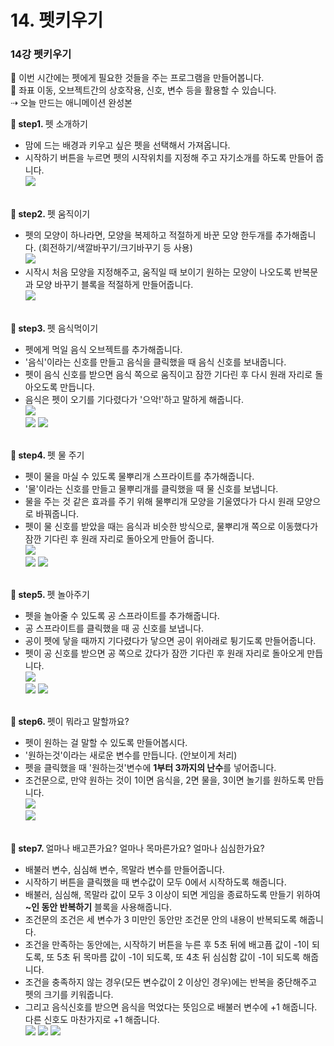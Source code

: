 # 14. 펫키우기
<h3>14강 펫키우기</h3>

🙂 이번 시간에는 펫에게 필요한 것들을 주는 프로그램을 만들어봅니다. <br>
🚩 좌표 이동, 오브젝트간의 상호작용, 신호, 변수 등을 활용할 수 있습니다. <br>
⇢ 오늘 만드는 애니메이션 완성본<br>
<!-- <a href="https://playentry.org/project/659d0b127a14f5002592256e"> https://playentry.org/project/659d0b127a14f5002592256e <br> 
![](img/14_펫키우기/14_1.png) <br><br> -->

<b>🧩 step1. </b> 펫 소개하기 <br>
- 맘에 드는 배경과 키우고 싶은 펫을 선택해서 가져옵니다. 
- 시작하기 버튼을 누르면 펫의 시작위치를 지정해 주고 자기소개를 하도록 만들어 줍니다. <br>
![](img/14_펫키우기/14_2.png)<br><br>

<b>🧩 step2. </b> 펫 움직이기 <br>
- 펫의 모양이 하나라면, 모양을 복제하고 적절하게 바꾼 모양 한두개를 추가해줍니다. (회전하기/색깔바꾸기/크기바꾸기 등 사용) <br>
![](img/14_펫키우기/14_3.png)<br>
- 시작시 처음 모양을 지정해주고, 움직일 때 보이기 원하는 모양이 나오도록 반복문과 모양 바꾸기 블록을 적절하게 만들어줍니다.<br>
![](img/14_펫키우기/14_4.png)<br><Br>

<b>🧩 step3. </b> 펫 음식먹이기 <br>
- 펫에게 먹일 음식 오브젝트를 추가해줍니다.
- '음식'이라는 신호를 만들고 음식을 클릭했을 때 음식 신호를 보내줍니다.
- 펫이 음식 신호를 받으면 음식 쪽으로 움직이고 잠깐 기다린 후 다시 원래 자리로 돌아오도록 만듭니다.
- 음식은 펫이 오기를 기다렸다가 '으악!'하고 말하게 해줍니다.<br>
![](img/14_펫키우기/14_5.png)<br>
![](img/14_펫키우기/14_6.png)
![](img/14_펫키우기/14_7.png) <br><br>

<b>🧩 step4. </b> 펫 물 주기 <br>
- 펫이 물을 마실 수 있도록 물뿌리개 스프라이트를 추가해줍니다.
- '물'이라는 신호를 만들고 물뿌리개를 클릭했을 때 물 신호를 보냅니다.
- 물을 주는 것 같은 효과를 주기 위해 물뿌리개 모양을 기울였다가 다시 원래 모양으로 바꿔줍니다.
- 펫이 물 신호를 받았을 때는 음식과 비슷한 방식으로, 물뿌리개 쪽으로 이동했다가 잠깐 기다린 후 원래 자리로 돌아오게 만들어 줍니다. <br>
![](img/14_펫키우기/14_8.png)<br>
![](img/14_펫키우기/14_9.png)
![](img/14_펫키우기/14_10.png)<br><br>

<b>🧩 step5. </b> 펫 놀아주기 <br>
- 펫을 놀아줄 수 있도록 공 스프라이트를 추가해줍니다.
- 공 스프라이트를 클릭했을 때 공 신호를 보냅니다.
- 공이 펫에 닿을 때까지 기다렸다가 닿으면 공이 위아래로 튕기도록 만들어줍니다.
- 펫이 공 신호를 받으면 공 쪽으로 갔다가 잠깐 기다린 후 원래 자리로 돌아오게 만듭니다. <br>
![](img/14_펫키우기/14_11.png)<br>
![](img/14_펫키우기/14_12.png)
![](img/14_펫키우기/14_13.png)<br><br>

<b>🧩 step6. </b> 펫이 뭐라고 말할까요? <br>
- 펫이 원하는 걸 말할 수 있도록 만들어봅시다.
- '원하는것'이라는 새로운 변수를 만듭니다. (안보이게 처리)
- 펫을 클릭했을 때 '원하는것'변수에 <b>1부터 3까지의 난수</b>를 넣어줍니다.
- 조건문으로, 만약 원하는 것이 1이면 음식을, 2면 물을, 3이면 놀기를 원하도록 만듭니다.<br>
![](img/14_펫키우기/14_14.png)<br>
![](img/14_펫키우기/14_15.png)<br><br>

<b>🧩 step7. </b> 얼마나 배고픈가요? 얼마나 목마른가요? 얼마나 심심한가요? <br>
- 배불러 변수, 심심해 변수, 목말라 변수를 만들어줍니다.
- 시작하기 버튼을 클릭했을 때 변수값이 모두 0에서 시작하도록 해줍니다.
- 배불러, 심심해, 목말라 값이 모두 3 이상이 되면 게임을 종료하도록 만들기 위하여 <b>~인 동안 반복하기</b> 블록을 사용해줍니다.
- 조건문의 조건은 세 변수가 3 미만인 동안만 조건문 안의 내용이 반복되도록 해줍니다.
- 조건을 만족하는 동안에는, 시작하기 버튼을 누른 후 5초 뒤에 배고픔 값이 -1이 되도록, 또 5초 뒤 목마름 값이 -1이 되도록, 또 4초 뒤 심심함 값이 -1이 되도록 해줍니다.
- 조건을 충족하지 않는 경우(모든 변수값이 2 이상인 경우)에는 반복을 중단해주고 펫의 크기를 키워줍니다.
- 그리고 음식신호를 받으면 음식을 먹었다는 뜻임으로 배불러 변수에 +1 해줍니다. 다른 신호도 마찬가지로 +1 해줍니다.<br>
![](img/14_펫키우기/14_16.png)
![](img/14_펫키우기/14_17.png)
![](img/14_펫키우기/14_18.png)

